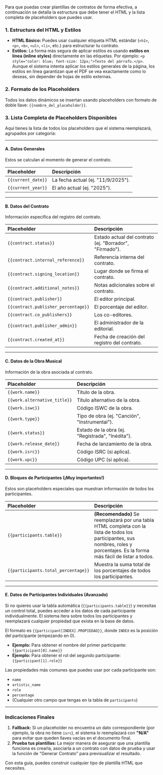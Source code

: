 Para que puedas crear plantillas de contratos de forma efectiva, a continuación se detalla la estructura que debe tener el HTML y la lista completa de placeholders que puedes usar.

### 1. Estructura del HTML y Estilos

*   **HTML Básico:** Puedes usar cualquier etiqueta HTML estándar (`<h1>`, `<p>`, `<b>`, `<ul>`, `<li>`, etc.) para estructurar tu contrato.
*   **Estilos:** La forma más segura de aplicar estilos es usando **estilos en línea (inline styles)** directamente en las etiquetas. Por ejemplo: `<p style="color: blue; font-size: 12px;">Texto del párrafo.</p>`. Aunque el sistema intenta aplicar los estilos generales de la página, los estilos en línea garantizan que el PDF se vea exactamente como lo deseas, sin depender de hojas de estilo externas.

### 2. Formato de los Placeholders

Todos los datos dinámicos se insertan usando placeholders con formato de doble llave: `{{nombre_del_placeholder}}`.

### 3. Lista Completa de Placeholders Disponibles

Aquí tienes la lista de todos los placeholders que el sistema reemplazará, agrupados por categoría:

---

#### **A. Datos Generales**
Estos se calculan al momento de generar el contrato.

| Placeholder | Descripción |
| :--- | :--- |
| `{{current_date}}` | La fecha actual (ej. "11/9/2025"). |
| `{{current_year}}` | El año actual (ej. "2025"). |

---

#### **B. Datos del Contrato**
Información específica del registro del contrato.

| Placeholder | Descripción |
| :--- | :--- |
| `{{contract.status}}` | Estado actual del contrato (ej. "Borrador", "Firmado"). |
| `{{contract.internal_reference}}` | Referencia interna del contrato. |
| `{{contract.signing_location}}` | Lugar donde se firma el contrato. |
| `{{contract.additional_notes}}` | Notas adicionales sobre el contrato. |
| `{{contract.publisher}}` | El editor principal. |
| `{{contract.publisher_percentage}}`| El porcentaje del editor. |
| `{{contract.co_publishers}}` | Los co-editores. |
| `{{contract.publisher_admin}}` | El administrador de la editorial. |
| `{{contract.created_at}}` | Fecha de creación del registro del contrato. |

---

#### **C. Datos de la Obra Musical**
Información de la obra asociada al contrato.

| Placeholder | Descripción |
| :--- | :--- |
| `{{work.name}}` | Título de la obra. |
| `{{work.alternative_title}}` | Título alternativo de la obra. |
| `{{work.iswc}}` | Código ISWC de la obra. |
| `{{work.type}}` | Tipo de obra (ej. "Canción", "Instrumental"). |
| `{{work.status}}` | Estado de la obra (ej. "Registrada", "Inédita"). |
| `{{work.release_date}}` | Fecha de lanzamiento de la obra. |
| `{{work.isrc}}` | Código ISRC (si aplica). |
| `{{work.upc}}` | Código UPC (si aplica). |

---

#### **D. Bloques de Participantes (¡Muy importantes!)**
Estos son placeholders especiales que muestran información de todos los participantes.

| Placeholder | Descripción |
| :--- | :--- |
| `{{participants.table}}` | **(Recomendado)** Se reemplazará por una tabla HTML completa con la lista de todos los participantes, sus nombres, roles y porcentajes. Es la forma más fácil de listar a todos. |
| `{{participants.total_percentage}}` | Muestra la suma total de los porcentajes de todos los participantes. |

---

#### **E. Datos de Participantes Individuales (Avanzado)**

Si no quieres usar la tabla automática (`{{participants.table}}`) y necesitas un control total, puedes acceder a los datos de cada participante individualmente. El sistema itera sobre todos los participantes y reemplazará cualquier propiedad que exista en la base de datos.

El formato es `{{participant[INDEX].PROPIEDAD}}`, donde `INDEX` es la posición del participante (empezando en 0).

*   **Ejemplo:** Para obtener el nombre del primer participante: `{{participant[0].name}}`
*   **Ejemplo:** Para obtener el rol del segundo participante: `{{participant[1].role}}`

Las propiedades más comunes que puedes usar por cada participante son:
*   `name`
*   `artistic_name`
*   `role`
*   `percentage`
*   (Cualquier otro campo que tengas en la tabla de `participants`)

---

### Indicaciones Finales

1.  **Fallback:** Si un placeholder no encuentra un dato correspondiente (por ejemplo, la obra no tiene `isrc`), el sistema lo reemplazará con **"N/A"** para evitar que queden llaves vacías en el documento final.
2.  **Prueba tus plantillas:** La mejor manera de asegurar que una plantilla funciona es crearla, asociarla a un contrato con datos de prueba y usar la función de "Generar Contrato" para previsualizar el resultado.

Con esta guía, puedes construir cualquier tipo de plantilla HTML que necesites.
